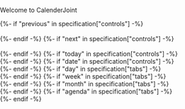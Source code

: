 Welcome to CalenderJoint

<html>
    <!-- Mostly copied from https://docs.dhtmlx.com/scheduler/howtostart_nodejs.html#step2addingschedulertothepage -->
    <head>
        <title>{{ specification["title"] | safe }}</title>
        <meta charset="utf-8">
        <script type="text/javascript">
            var specification = {{ specification | tojson | safe }};
        </script>
        <!-- scheduler -->
        <script src="js/dhtmlx/dhtmlxscheduler.js"
            charset="utf-8"></script>
        <script src="js/dhtmlx/dhtmlxscheduler_recurring.js"
            charset="utf-8"></script>
        <script src="js/dhtmlx/dhtmlxscheduler_multisource.js"
            charset="utf-8"></script>
        <script src="js/dhtmlx/dhtmlxscheduler_tooltip.js"
            charset="utf-8"></script>
        <script src="js/dhtmlx/dhtmlxscheduler_quick_info.js"
            charset="utf-8"></script>
        <!-- agenda view documentation: https://docs.dhtmlx.com/scheduler/agenda_view.html -->
        <script src="js/dhtmlx/dhtmlxscheduler_agenda_view.js"
            charset="utf-8"></script>
        <script src="js/configure.js"
            charset="utf-8"></script>
        <link href="css/dhtmlx/{{ specification['skin'] }}"
            rel="stylesheet" type="text/css" charset="utf-8">
        <link href="css/dhtmlx/style.css"
            rel="stylesheet" type="text/css" charset="utf-8">
        <!-- see https://docs.dhtmlx.com/scheduler/localization.html -->
        <script src="js/dhtmlx/locale/locale_{{ specification['language'] | safe }}.js" charset="utf-8"></script>
        <style>
            html, body{
                margin:0px;
                padding:0px;
                height:100%;
                overflow:hidden;
            }
            {{ specification['css'] | safe }}
        </style>
    </head>
    <body>
        <div id="scheduler_here" class="dhx_cal_container"
            style='width:100%; height:100%;'>
            <div class="dhx_cal_navline">
                {%- if "previous" in specification["controls"] -%}
                <div class="dhx_cal_prev_button">&nbsp;</div>
                {%- endif -%}
                {%- if "next" in specification["controls"] -%}
                <div class="dhx_cal_next_button">&nbsp;</div>
                {%- endif -%}
                {%- if "today" in specification["controls"] -%}
                <div class="dhx_cal_today_button"></div>
                {%- endif -%}
                {%- if "date" in specification["controls"] -%}
                <div class="dhx_cal_date"></div>
                {%- endif -%}
                {%- if "day" in specification["tabs"] -%}
                <div class="dhx_cal_tab" name="day_tab"></div>
                {%- endif -%}
                {%- if "week" in specification["tabs"] -%}
                <div class="dhx_cal_tab" name="week_tab"></div>
                {%- endif -%}
                {%- if "month" in specification["tabs"] -%}
                <div class="dhx_cal_tab" name="month_tab"></div>
                {%- endif -%}
                {%- if "agenda" in specification["tabs"] -%}
                <div class="dhx_cal_tab" name="agenda_tab" id="agenda_tab"></div>
                {%- endif -%}
            </div>
            <div class="dhx_cal_header"></div>
            <div class="dhx_cal_data"></div>
        </div>
        <div id="loader" class="fullsize"></div>
        <div id="errorWindow" class="hidden fullsize">
            <a class="closeButton" href="javascript:toggleErrorWindow();">X</a>
        </div>
        <div class="status-window">
            <a class="item" id="errorStatusIcon" href="javascript:toggleErrorWindow();">!</a>
            <a class="item" id="infoIcon" href="/about.html{{ get_query_string() | safe }}" target="{{ specification['target'] }}">?</a>
        </div>
    </body>
</html>
